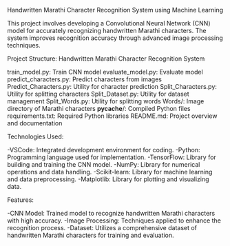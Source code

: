 Handwritten Marathi Character Recognition System using Machine Learning

This project involves developing a Convolutional Neural Network (CNN) model for accurately recognizing handwritten Marathi characters. The system improves recognition accuracy through advanced image processing techniques.

 Project Structure: Handwritten Marathi Character Recognition System

train_model.py: Train CNN model
evaluate_model.py: Evaluate model
predict_characters.py: Predict characters from images
Predict_Characters.py: Utility for character prediction
Split_Characters.py: Utility for splitting characters
Split_Dataset.py: Utility for dataset management
Split_Words.py: Utility for splitting words
Words/: Image directory of Marathi characters
__pycache__/: Compiled Python files
requirements.txt: Required Python libraries
README.md: Project overview and documentation

Technologies Used:

-VSCode: Integrated development environment for coding.
-Python: Programming language used for implementation.
-TensorFlow: Library for building and training the CNN model.
-NumPy: Library for numerical operations and data handling.
-Scikit-learn: Library for machine learning and data preprocessing.
-Matplotlib: Library for plotting and visualizing data.

Features:

-CNN Model: Trained model to recognize handwritten Marathi characters with high accuracy.
-Image Processing: Techniques applied to enhance the recognition process.
-Dataset: Utilizes a comprehensive dataset of handwritten Marathi characters for training and evaluation.
